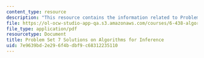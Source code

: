 ```yaml
---
content_type: resource
description: "This resource contains the information related to Problem Set 7.\r\n"
file: https://ol-ocw-studio-app-qa.s3.amazonaws.com/courses/6-438-algorithms-for-inference-fall-2014/7e9639bd2e296f4bdbf9c68312235110_MIT6_438F14_ps7_sol.pdf
file_type: application/pdf
resourcetype: Document
title: Problem Set 7 Solutions on Algorithms for Inference
uid: 7e9639bd-2e29-6f4b-dbf9-c68312235110
---
```

